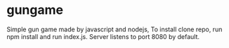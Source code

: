# gungame
Simple gun game made by javascript and nodejs,
To install clone repo, run npm install and run index.js. Server listens to port 8080 by default.
